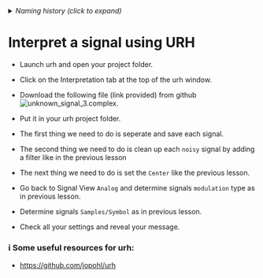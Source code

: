 <details><summary><i>Naming history (click to expand)</i></summary>
<pre>
2023 May 22: 060_Interpret_multiple_noisy_signals.md
</pre>
</details>

# Interpret a signal using URH

- Launch urh and open your project folder.

- Click on the Interpretation tab at the top of the urh window.

- Download the following file (link provided) from github ![unknown_signal_3.complex]().

- Put it in your urh project folder.

- The first thing we need to do is seperate and save each signal.

- The second thing we need to do is clean up each `noisy` signal by adding a filter like in the previous lesson

- The next thing we need to do is set the `Center` like the previous lesson.

- Go back to Signal View `Analog` and determine signals `modulation` type as in previous lesson.

- Determine signals `Samples/Symbol` as in previous lesson.

- Check all your settings and reveal your message.


### ℹ️ Some useful resources for urh:

- https://github.com/jopohl/urh

